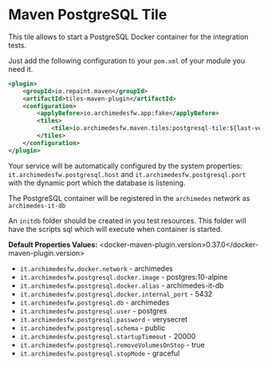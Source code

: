 # Maven PostgreSQL Tile

This tile allows to start a PostgreSQL Docker container for the integration tests.

Just add the following configuration to your `pom.xml` of your module you need it.

```xml
<plugin>
    <groupId>io.repaint.maven</groupId>
    <artifactId>tiles-maven-plugin</artifactId>
    <configuration>
        <applyBefore>io.archimedesfw.app:fake</applyBefore>
        <tiles>
            <tile>io.archimedesfw.maven.tiles:postgresql-tile:${last-version}</tile>
        </tiles>
    </configuration>
</plugin>
```

Your service will be automatically configured by the system properties: `it.archimedesfw.postgresql.host` and `it.archimedesfw.postgresql.port` with the dynamic port which the database is listening.

The PostgreSQL container will be registered in the `archimedes` network as `archimedes-it-db`

An  `initdb` folder should be created in you test resources. This folder will have the scripts sql which will execute when container is started.

**Default Properties Values:**
<docker-maven-plugin.version>0.37.0</docker-maven-plugin.version>
* `it.archimedesfw.docker.network` - archimedes
* `it.archimedesfw.postgresql.docker.image` - postgres:10-alpine
* `it.archimedesfw.postgresql.docker.alias` - archimedes-it-db
* `it.archimedesfw.postgresql.docker.internal_port` - 5432
* `it.archimedesfw.postgresql.db` - archimedes
* `it.archimedesfw.postgresql.user` - postgres
* `it.archimedesfw.postgresql.password` - verysecret
* `it.archimedesfw.postgresql.schema` - public
* `it.archimedesfw.postgresql.startupTimeout` - 20000
* `it.archimedesfw.postgresql.removeVolumesOnStop` - true
* `it.archimedesfw.postgresql.stopMode` - graceful
